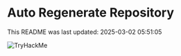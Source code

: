 # Auto Regenerate Repository

This README was last updated: 2025-03-02 05:51:05

 ![TryHackMe](https://tryhackme.com/badge/533634)
